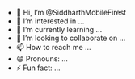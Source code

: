 - 👋 Hi, I’m @SiddharthMobileFirest
- 👀 I’m interested in ...
- 🌱 I’m currently learning ...
- 💞️ I’m looking to collaborate on ...
- 📫 How to reach me ...
- 😄 Pronouns: ...
- ⚡ Fun fact: ...

<!---
SiddharthMobileFirest/SiddharthMobileFirest is a ✨ special ✨ repository because its `README.md` (this file) appears on your GitHub profile.
You can click the Preview link to take a look at your changes.
--->
